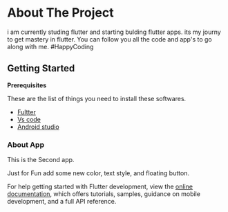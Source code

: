 # About The Project

i am currently studing flutter and starting bulding flutter apps. 
its my journy to get mastery in flutter. You can follow you all the code and app's 
to go along with me. 
#HappyCoding 

## Getting Started

 **Prerequisites**

 These are the list of things you need to install these softwares.
 
 * [Fultter](http://flutter.dev/)
 * [Vs code](https://code.visualstudio.com/)
 * [Android studio](https://developer.android.com/studio)
 
 ### About App
 
 This is the Second app. 
 
Just for Fun add some new color, text style, and floating button.


For help getting started with Flutter development, view the
[online documentation](https://docs.flutter.dev/), which offers tutorials,
samples, guidance on mobile development, and a full API reference.
